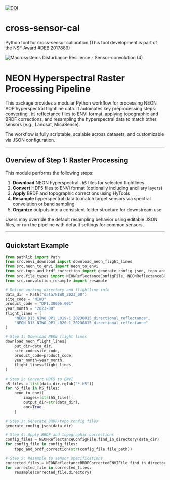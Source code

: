 [![DOI](https://zenodo.org/badge/647048266.svg)](https://zenodo.org/doi/10.5281/zenodo.11167876)

# cross-sensor-cal
Python tool for cross-sensor calibration (This tool development is part of the NSF Award #DEB 2017889)

![Macrosystems Disturbance Resilience - Sensor-convolution (4)](https://github.com/earthlab/cross-sensor-cal/assets/67020853/90b08cf3-b9ca-494e-80a0-32dccadaefd4)


# NEON Hyperspectral Raster Processing Pipeline

This package provides a modular Python workflow for processing NEON AOP hyperspectral flightline data. It automates key preprocessing steps: converting `.h5` reflectance files to ENVI format, applying topographic and BRDF corrections, and resampling the hyperspectral data to match other sensors (e.g., Landsat, MicaSense).  

The workflow is fully scriptable, scalable across datasets, and customizable via JSON configuration.  

---

## Overview of Step 1: Raster Processing

This module performs the following steps:

1. **Download** NEON hyperspectral `.h5` files for selected flightlines
2. **Convert** HDF5 files to ENVI format (optionally including ancillary layers)
3. **Apply** BRDF and topographic corrections using HyTools
4. **Resample** hyperspectral data to match target sensors via spectral convolution or band sampling
5. **Organize** outputs into a consistent folder structure for downstream use

Users may override the default resampling behavior using editable JSON files, or run the pipeline with default settings for common sensors.

---

## Quickstart Example

```python
from pathlib import Path
from src.envi_download import download_neon_flight_lines
from src.neon_to_envi import neon_to_envi
from src.topo_and_brdf_correction import generate_config_json, topo_and_brdf_correction
from src.file_types import NEONReflectanceConfigFile, NEONReflectanceBRDFCorrectedENVIFile
from src.convolution_resample import resample

# Define working directory and flightline info
data_dir = Path("data/NIWO_2023_08")
site_code = "NIWO"
product_code = "DP1.30006.001"
year_month = "2023-08"
flight_lines = [
    "NEON_D13_NIWO_DP1_L019-1_20230815_directional_reflectance",
    "NEON_D13_NIWO_DP1_L020-1_20230815_directional_reflectance"
]

# Step 1: Download NEON flight lines
download_neon_flight_lines(
    out_dir=data_dir,
    site_code=site_code,
    product_code=product_code,
    year_month=year_month,
    flight_lines=flight_lines
)

# Step 2: Convert HDF5 to ENVI
h5_files = list(data_dir.rglob("*.h5"))
for h5_file in h5_files:
    neon_to_envi(
        images=[str(h5_file)],
        output_dir=str(data_dir),
        anc=True
    )

# Step 3: Generate BRDF/topo config files
generate_config_json(data_dir)

# Step 4: Apply BRDF and topographic corrections
config_files = NEONReflectanceConfigFile.find_in_directory(data_dir)
for config_file in config_files:
    topo_and_brdf_correction(str(config_file.file_path))

# Step 5: Resample to sensor specifications
corrected_files = NEONReflectanceBRDFCorrectedENVIFile.find_in_directory(data_dir)
for corrected_file in corrected_files:
    resample(corrected_file.directory)

